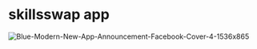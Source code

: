 # skillsswap app

![Blue-Modern-New-App-Announcement-Facebook-Cover-4-1536x865](https://github.com/user-attachments/assets/470d26d8-d186-46f3-9960-ba077f4b4d6a)
